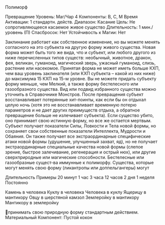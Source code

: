 
Полиморф

Превращение
Уровень: Маг/Чар 4
Компоненты: В, С, М
Время Активации: 1 стандартн. действ.
Диапазон: Касание
Цель: Не сопротивляющееся касаемое
живое существо
Длительность: 1 мин./уровень (П)
Спасбросок: Нет
Устойчивость к Магии: Нет

Заклинание работает как собственное
изменение, но вы можете менять согласного на это субъекта на другую форму
живого существа. Новая форма может
быть того же вида, что и субъект, или
любого другого из ниже перечисленных
типов существ: необычный, животное,
дракон, фея, великан, гуманоид, магический зверь, ужасный гуманоид, слизь,
растение или насекомое. Принятая форма не может иметь больше КХП, чем ваш
уровень заклинателя (или КХП субъекта
– какой из них ниже) до максимума 15
КХП на 15-м уровне. Вы не можете придать субъекту форму меньше, чем Мелкий, а также форму бестелесного или
газообразного существа. Вид или подвид
избранного существа можно уточнить в
Справочнике Монстров.
После превращения субъект восстанавливает потерянные хит-поинты, как если
бы он отдыхал целую ночь (хотя это не
восстанавливает временную потерю параметров и не дает других преимуществ
отдыха, а обратное превращение больше
не излечивает субъекта). Если существо
убито, оно принимает свою истинную
форму, но все же остается мертвым.
Субъект получает показатели Силы,
Ловкости и Тела новой формы, но сохраняет свои собственные показатели Интеллекта, Мудрости и Обаяния. Он также
получает все экстраординарные специфические атаки новой формы (удушение,
улучшенный захват, яд), но не получает
экстраординарные специальные качества
новой формы (слепое зрение, быстрое залечивание, регенерация и острый нюх),
или другие сверхприродные или магические способности.
Бестелесные или газообразные сущест-ва иммунные к полиморфу. Существа, которые могут менять свою форму
(ликантропы или доппельгангеры) могут

Длительность Примеры
20 минут
1 час
3 часа
12 часов
2 дня
1 неделя
Постоянно

Камень в человека
Куклу в человека
Человека в куклу
Ящерицу в мантикору
Овцу в шерстяной камзол
Землеройку в мантикору
Мантикору в землеройку

принимать свою природную форму стандартным действием.
Материальный Компонент: Пустой
кокон